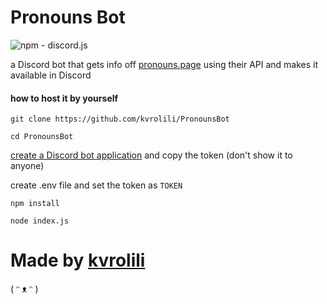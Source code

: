 # Pronouns Bot
![npm - discord.js](https://img.shields.io/badge/npm-discord.js-pink?logo=node.js&logoColor=white)

a Discord bot that gets info off [pronouns.page](https://en.pronouns.page) using their API and makes it available in Discord

#### how to host it by yourself
```git clone https://github.com/kvrolili/PronounsBot```

```cd PronounsBot```

[create a Discord bot application](https://discord.com/developers/applications) and copy the token (don't show it to anyone)

create .env file and set the token as ```TOKEN```

```npm install```

```node index.js```

# Made by [kvrolili](https://kvrolili.glitch.me/)

( ᵔ ᴥ ᵔ )
